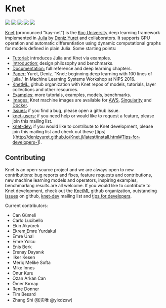 # Knet

[![](https://img.shields.io/badge/docs-latest-blue.svg)](https://denizyuret.github.io/Knet.jl/latest) 
[![](https://travis-ci.org/denizyuret/Knet.jl.svg?branch=master)](https://travis-ci.org/denizyuret/Knet.jl) 
[![](https://gitlab.com/JuliaGPU/Knet.jl/badges/master/pipeline.svg)](https://gitlab.com/JuliaGPU/Knet.jl/pipelines)
[![](https://coveralls.io/repos/github/denizyuret/Knet.jl/badge.svg?branch=master)](https://coveralls.io/github/denizyuret/Knet.jl?branch=master)
[![](https://codecov.io/gh/denizyuret/Knet.jl/branch/master/graph/badge.svg)](https://codecov.io/gh/denizyuret/Knet.jl)

[Knet](https://denizyuret.github.io/Knet.jl/latest) (pronounced "kay-net") is the [Koç
University](http://www.ku.edu.tr/en) deep learning framework implemented in
[Julia](http://docs.julialang.org) by [Deniz Yuret](http://www.denizyuret.com) and
collaborators.  It supports GPU operation and automatic differentiation using dynamic
computational graphs for models defined in plain Julia.  Some starting points:

* [Tutorial:](https://github.com/denizyuret/Knet.jl/tree/master/tutorial) 
  introduces Julia and Knet via examples.
* [Introduction:](http://denizyuret.github.io/Knet.jl/latest/tutorial.html)
  design philosophy and benchmarks.
* [Documentation:](https://denizyuret.github.io/Knet.jl/latest)
  full reference and deep learning chapters.
* [Paper:](https://goo.gl/zeUBFr)
  Yuret, Deniz. "Knet: beginning deep learning with 100 lines of julia." In Machine Learning Systems Workshop at NIPS 2016.
* [KnetML:](https://github.com/KnetML)
  github organization with Knet repos of models, tutorials, layer collections and other resources.
* [Examples:](https://github.com/denizyuret/Knet.jl/tree/master/examples)
  more tutorials, examples, models, benchmarks.
* [Images:](http://denizyuret.github.io/Knet.jl/latest/install.html#Using-Amazon-AWS-1)
  Knet machine images are available for [AWS](http://denizyuret.github.io/Knet.jl/latest/install.html#Using-Amazon-AWS-1), [Singularity](https://github.com/KnetML/singularity-images) and [Docker](https://github.com/JuliaGPU/docker).
* [Issues:](https://github.com/denizyuret/Knet.jl/issues)
  if you find a bug, please open a github issue.
* [knet-users:](https://groups.google.com/forum/#!forum/knet-users)
  if you need help or would like to request a feature, please join this mailing list.
* [knet-dev:](https://groups.google.com/forum/#!forum/knet-dev)
  if you would like to contribute to Knet development, please join this mailing list and check out these [tips]((http://denizyuret.github.io/Knet.jl/latest/install.html#Tips-for-developers-1).

## Contributing

Knet is an open-source project and we are always open to new contributions: bug reports and
fixes, feature requests and contributions, new machine learning models and operators,
inspiring examples, benchmarking results are all welcome. If you would like to contribute to
Knet development, check out the [KnetML](https://github.com/KnetML) github organization,
outstanding [issues](https://github.com/denizyuret/Knet.jl/issues) on github,
[knet-dev](https://groups.google.com/forum/#!forum/knet-dev) mailing list and [tips for
developers](http://denizyuret.github.io/Knet.jl/latest/install.html#Tips-for-developers-1).

Current contributors:

  * Can Gümeli
  * Carlo Lucibello
  * Ekin Akyürek
  * Ekrem Emre Yurdakul
  * Emre Ünal
  * Emre Yolcu
  * Enis Berk
  * Erenay Dayanık
  * İlker Kesen
  * Meriç Melike Softa
  * Mike Innes
  * Onur Kuru
  * Ozan Arkan Can
  * Ömer Kırnap
  * Rene Donner
  * Tim Besard
  * Zhang Shi (张实唯 @ylxdzsw)
